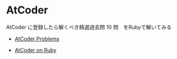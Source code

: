 # AtCoder

AtCoder に登録したら解くべき精選過去問 10 問　をRubyで解いてみる

- [AtCoder Problems](https://kenkoooo.com/atcoder/?user=&rivals=&kind=category)

- [AtCoder on Ruby](https://qiita.com/d_nishiyama85/items/f79e034f6dcd4175cdc1)
